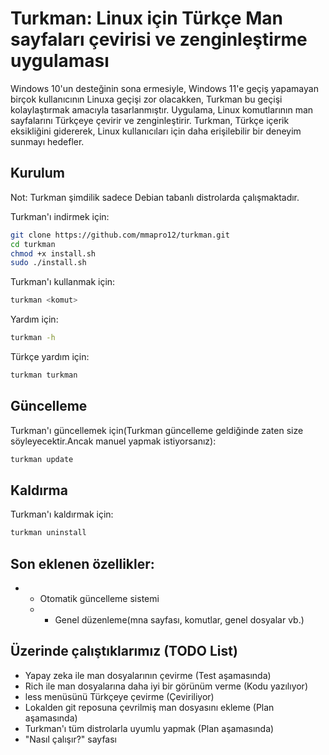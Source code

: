 
# Turkman: Linux için Türkçe Man sayfaları çevirisi ve zenginleştirme uygulaması

Windows 10'un desteğinin sona ermesiyle, Windows 11'e geçiş yapamayan birçok kullanıcının Linuxa geçişi zor olacakken, Turkman bu geçişi kolaylaştırmak amacıyla tasarlanmıştır. Uygulama, Linux komutlarının man sayfalarını Türkçeye çevirir ve zenginleştirir. Turkman, Türkçe içerik eksikliğini gidererek, Linux kullanıcıları için daha erişilebilir bir deneyim sunmayı hedefler.




## Kurulum

Not: Turkman şimdilik sadece Debian tabanlı distrolarda çalışmaktadır.

Turkman'ı indirmek için:

```bash
git clone https://github.com/mmapro12/turkman.git
cd turkman
chmod +x install.sh
sudo ./install.sh
```

Turkman'ı kullanmak için:
```bash
turkman <komut>
```
Yardım için:
```bash
turkman -h
```
Türkçe yardım için:
```bash
turkman turkman
```

## Güncelleme
Turkman'ı güncellemek için(Turkman güncelleme geldiğinde zaten size söyleyecektir.Ancak manuel yapmak istiyorsanız):
```bash
turkman update
```
## Kaldırma
Turkman'ı kaldırmak için:
```bash
turkman uninstall
```
## Son eklenen özellikler:
- - Otomatik güncelleme sistemi
  - - Genel düzenleme(mna sayfası, komutlar, genel dosyalar vb.)

## Üzerinde çalıştıklarımız (TODO List)

- Yapay zeka ile man dosyalarının çevirme (Test aşamasında)
- Rich ile man dosyalarına daha iyi bir görünüm verme (Kodu yazılıyor)
- less menüsünü Türkçeye çevirme (Çeviriliyor)
- Lokalden git reposuna çevrilmiş man dosyasını ekleme (Plan aşamasında)
- Turkman'ı tüm distrolarla uyumlu yapmak (Plan aşamasında)
- "Nasıl çalışır?" sayfası

